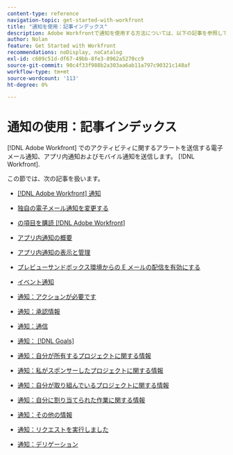 ```yaml
---
content-type: reference
navigation-topic: get-started-with-workfront
title: "通知を使用：記事インデックス"
description: Adobe Workfrontで通知を使用する方法については、以下の記事を参照してください。
author: Nolan
feature: Get Started with Workfront
recommendations: noDisplay, noCatalog
exl-id: c609c51d-df67-49bb-8fe3-8962a5270cc9
source-git-commit: 90c4f33f988b2a303aa6ab11a797c90321c148af
workflow-type: tm+mt
source-wordcount: '113'
ht-degree: 0%

---
```


# 通知の使用：記事インデックス

[!DNL Adobe Workfront] でのアクティビティに関するアラートを送信する電子メール通知、アプリ内通知およびモバイル通知を送信します。 [!DNL Workfront].

<!-- Audited: 01/2024 -->

この節では、次の記事を扱います。

* [[!DNL Adobe Workfront] 通知](../../workfront-basics/using-notifications/wf-notifications.md)
* [独自の電子メール通知を変更する](../../workfront-basics/using-notifications/activate-or-deactivate-your-own-event-notifications.md)
* [の項目を購読 [!DNL Adobe Workfront]](../../workfront-basics/using-notifications/subscribe-to-items-in-workfront.md)
* [アプリ内通知の概要](../../workfront-basics/using-notifications/in-app-notifications-overview.md)
* [アプリ内通知の表示と管理](../../workfront-basics/using-notifications/view-and-manage-in-app-notifications.md)
* [プレビューサンドボックス環境からの E メールの配信を有効にする](../../workfront-basics/using-notifications/enable-delivery-emails-from-preview-sandbox-environment.md)
* [イベント通知](../../workfront-basics/using-notifications/event-notifications.md)

  <!--
  <li data-mc-conditions="QuicksilverOrClassic.Draft mode"><a href="../../workfront-basics/using-notifications/opt-out-of-email-notifications.md" class="MCXref xref" xrefformat="{para}">Opt out of email notifications</a> </li>
  -->

* [通知：アクションが必要です](../../workfront-basics/using-notifications/notifications-action-needed.md)
* [通知：承認情報](../../workfront-basics/using-notifications/notifications-approval-information.md)
* [通知：通信](../../workfront-basics/using-notifications/notifications-communication.md)
* [通知： [!DNL Goals]](../../workfront-basics/using-notifications/notifications-goals.md)
* [通知：自分が所有するプロジェクトに関する情報](../../workfront-basics/using-notifications/notifications-information-about-projects-i-own.md)
* [通知：私がスポンサーしたプロジェクトに関する情報](../../workfront-basics/using-notifications/notifications-information-about-projects-i-sponsor.md)
* [通知：自分が取り組んでいるプロジェクトに関する情報](../../workfront-basics/using-notifications/notifications-information-about-projects-im-on.md)
* [通知：自分に割り当てられた作業に関する情報](../../workfront-basics/using-notifications/notifications-information-about-work-assigned-to-me.md)
* [通知：その他の情報](../../workfront-basics/using-notifications/notifications-misc-information.md)
* [通知：リクエストを実行しました](../../workfront-basics/using-notifications/notifications-requests-i-have-made.md)
* [通知：デリゲーション](../../workfront-basics/using-notifications/notifications-delegation.md)
